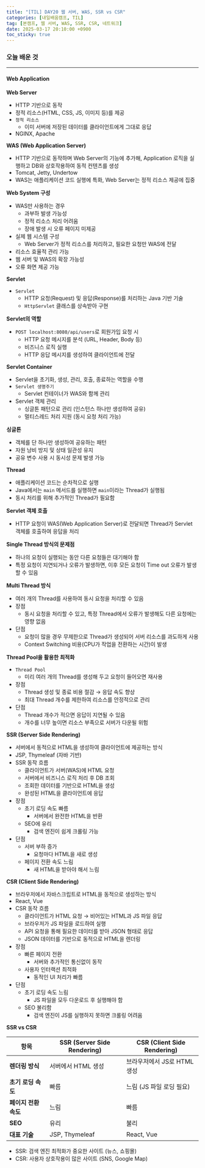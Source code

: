 ```yaml
---
title: "[TIL] DAY20 웹 서버, WAS, SSR vs CSR"
categories: [내일배움캠프, TIL]
tag: [본캠프, 웹 서버, WAS, SSR, CSR, 네트워크]
date: 2025-03-17 20:10:00 +0900
toc_sticky: true
---
```

### 오늘 배운 것
***
#### Web Application
**Web Server**
- HTTP 기반으로 동작
- 정적 리소스(HTML, CSS, JS, 이미지 등)를 제공
- `정적 리소스`
  - 이미 서버에 저장된 데이터를 클라이언트에게 그대로 응답
- NGINX, Apache

**WAS (Web Application Server)**
- HTTP 기반으로 동작하며 Web Server의 기능에 추가해, Application 로직을 실행하고 DB와 상호작용하여 동적 컨텐츠를 생성
- Tomcat, Jetty, Undertow
- WAS는 애플리케이션 코드 실행에 특화, Web Server는 정적 리소스 제공에 집중

**Web System 구성**
- WAS만 사용하는 경우
  - 과부하 발생 가능성
  - 정적 리소스 처리 어려움
  - 장애 발생 시 오류 페이지 미제공
- 실제 웹 시스템 구성
  - Web Server가 정적 리소스를 처리하고, 필요한 요청만 WAS에 전달
- 리소스 효율적 관리 가능
- 웹 서버 및 WAS의 확장 가능성
- 오류 화면 제공 가능

**Servlet**
- `Servlet`
  - HTTP 요청(Request) 및 응답(Response)를 처리하는 Java 기반 기술
  - `HttpServlet` 클래스를 상속받아 구현

**Servlet의 역할**
- `POST localhost:8080/api/users`로 회원가입 요청 시
  - HTTP 요청 메시지를 분석 (URL, Header, Body 등)
  - 비즈니스 로직 실행
  - HTTP 응답 메시지를 생성하여 클라이언트에 전달

**Servlet Container**
- Servlet을 초기화, 생성, 관리, 호출, 종료하는 역할을 수행
- `Servlet 생명주기`
  - Servlet 컨테이너가 WAS와 함께 관리
- Servlet 객체 관리
  - 싱글톤 패턴으로 관리 (인스턴스 하나만 생성하여 공유)
  - 멀티스레드 처리 지원 (동시 요청 처리 가능)

**싱글톤**
- 객체를 단 하나만 생성하여 공유하는 패턴
- 자원 낭비 방지 및 상태 일관성 유지
- 공유 변수 사용 시 동시성 문제 발생 가능

**Thread**
- 애플리케이션 코드는 순차적으로 실행
- Java에서는 `main` 메서드를 실행하면 `main`이라는 Thread가 실행됨
- 동시 처리를 위해 추가적인 Thread가 필요함

**Servlet 객체 호출**
- HTTP 요청이 WAS(Web Application Server)로 전달되면 Thread가 Servlet 객체를 호출하여 응답을 처리

**Single Thread 방식의 문제점**
- 하나의 요청이 실행되는 동안 다른 요청들은 대기해야 함
- 특정 요청이 지연되거나 오류가 발생하면, 이후 모든 요청이 Time out 오류가 발생할 수 있음

**Multi Thread 방식**
- 여러 개의 Thread를 사용하여 동시 요청을 처리할 수 있음
- 장점
  - 동시 요청을 처리할 수 있고, 특정 Thread에서 오류가 발생해도 다른 요청에는 영향 없음
- 단점
  - 요청이 많을 경우 무제한으로 Thread가 생성되어 서버 리소스를 과도하게 사용
  - Context Switching 비용(CPU가 작업을 전환하는 시간)이 발생

**Thread Pool을 활용한 최적화**
- `Thread Pool`
  - 미리 여러 개의 Thread를 생성해 두고 요청이 들어오면 재사용
- 장점
  - Thread 생성 및 종료 비용 절감 → 응답 속도 향상
  - 최대 Thread 개수를 제한하여 리소스를 안정적으로 관리
- 단점
  - Thread 개수가 적으면 응답이 지연될 수 있음
  - 개수를 너무 높이면 리소스 부족으로 서버가 다운될 위험

**SSR (Server Side Rendering)**
- 서버에서 동적으로 HTML을 생성하여 클라이언트에 제공하는 방식
- JSP, Thymeleaf (자바 기반)
- SSR 동작 흐름
  - 클라이언트가 서버(WAS)에 HTML 요청
  - 서버에서 비즈니스 로직 처리 후 DB 조회
  - 조회한 데이터를 기반으로 HTML을 생성
  - 완성된 HTML을 클라이언트에 응답
- 장점
  - 초기 로딩 속도 빠름
    - 서버에서 완전한 HTML을 반환
  - SEO에 유리
    - 검색 엔진이 쉽게 크롤링 가능
- 단점
  - 서버 부하 증가
    - 요청마다 HTML을 새로 생성
  - 페이지 전환 속도 느림
    - 새 HTML을 받아야 해서 느림

**CSR (Client Side Rendering)**
- 브라우저에서 자바스크립트로 HTML을 동적으로 생성하는 방식
- React, Vue
- CSR 동작 흐름
  - 클라이언트가 HTML 요청 → 비어있는 HTML과 JS 파일 응답
  - 브라우저가 JS 파일을 로드하여 실행
  - API 요청을 통해 필요한 데이터를 받아 JSON 형태로 응답
  - JSON 데이터를 기반으로 동적으로 HTML을 렌더링
- 장점
  - 빠른 페이지 전환
    - 서버와 추가적인 통신없이 동작
  - 사용자 인터랙션 최적화
    - 동적인 UI 처리가 빠름
- 단점
  - 초기 로딩 속도 느림
    - JS 파일을 모두 다운로드 후 실행해야 함
  - SEO 불리함
    - 검색 엔진이 JS를 실행하지 못하면 크롤링 어려움

**SSR vs CSR**

| 항목          | SSR (Server Side Rendering) | CSR (Client Side Rendering) |
|--------------|--------------------------|--------------------------|
| **렌더링 방식** | 서버에서 HTML 생성 | 브라우저에서 JS로 HTML 생성 |
| **초기 로딩 속도** | 빠름 | 느림 (JS 파일 로딩 필요) |
| **페이지 전환 속도** | 느림 | 빠름 |
| **SEO** | 유리 | 불리 |
| **대표 기술** | JSP, Thymeleaf | React, Vue |

- SSR: 검색 엔진 최적화가 중요한 사이트 (뉴스, 쇼핑몰)
- CSR: 사용자 상호작용이 많은 사이트 (SNS, Google Map)
